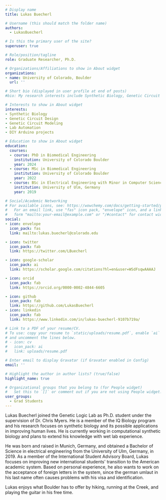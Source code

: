 ```yaml
---
# Display name
title: Lukas Buecherl

# Username (this should match the folder name)
authors:
  - LukasBuecherl

# Is this the primary user of the site?
superuser: true

# Role/position/tagline
role: Graduate Researcher, Ph.D.

# Organizations/Affiliations to show in About widget
organizations:
- name: University of Colorado, Boulder
  url: ''

# Short bio (displayed in user profile at end of posts)
#bio: My research interests include Synthetic Biology, Genetic Circuit Design and modeling, and DIY Arduino projects.

# Interests to show in About widget
interests:
- Synthetic Biology
- Genetic Circuit Design
- Genetic Circuit Modeling
- Lab Automation
- DIY Arduino projects

# Education to show in About widget
education:
  courses:
  - course: PhD in Biomedical Engineering
    institution: University of Colorado Boulder
    year: 2024
  - course: MSc in Biomedical Engineering
    institution: University of Colorado Boulder
    year: 2022
  - course: BSc in Electrical Engineering with Minor in Computer Science
    institution: University of Ulm, Germany
    year: 2019

# Social/Academic Networking
# For available icons, see: https://wowchemy.com/docs/getting-started/page-builder/#icons
#   For an email link, use "fas" icon pack, "envelope" icon, and a link in the
#   form "mailto:your-email@example.com" or "/#contact" for contact widget.
social:
- icon: envelope
  icon_pack: fas
  link: mailto:lukas.buecherl@colorado.edu

- icon: twitter
  icon_pack: fab
  link: https://twitter.com/LBuecherl

- icon: google-scholar
  icon_pack: ai
  link: https://scholar.google.com/citations?hl=en&user=WSdFsqwAAAAJ

- icon: orcid
  icon_pack: fab
  link: https://orcid.org/0000-0002-4844-6605

- icon: github
  icon_pack: fab
  link: https://github.com/LukasBuecherl
- icon: linkedin
  icon_pack: fab
  link: https://www.linkedin.com/in/lukas-buecherl-9107b719a/

# Link to a PDF of your resume/CV.
# To use: copy your resume to `static/uploads/resume.pdf`, enable `ai` icons in `params.toml`,
# and uncomment the lines below.
# - icon: cv
#   icon_pack: ai
#   link: uploads/resume.pdf

# Enter email to display Gravatar (if Gravatar enabled in Config)
email: ''

# Highlight the author in author lists? (true/false)
highlight_name: true

# Organizational groups that you belong to (for People widget)
#   Set this to `[]` or comment out if you are not using People widget.
user_groups:
  - Grad Students
---
```


Lukas Buecherl joined the Genetic Logic Lab as Ph.D. student under the supervision of Dr. Chris Myers. He is a member of the IQ Biology program and his research focuses on synthetic biology and its possible applications in improving human lives. He is currently working in computational synthetic biology and plans to extend his knowledge with wet lab experience.

He was born and raised in Munich, Germany, and obtained a Bachelor of Science in electrical engineering from the University of Ulm, Germany, in 2019.
As a member of the International Student Advisory Board, Lukas focuses on improving new international students' transition to the American academic system. Based on personal experience, he also wants to work on the acceptance of foreign letters in the system, since the german umlaut in his last name often causes problems with his visa and identification.

Lukas enjoys what Boulder has to offer by hiking, running at the Creek, and playing the guitar in his free time.

